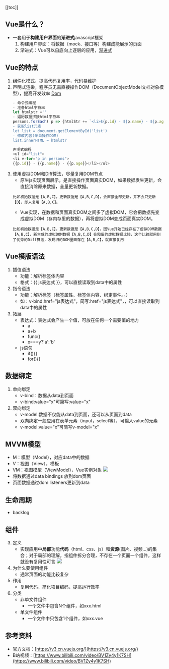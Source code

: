 [[toc]]
##  Vue是什么？
- 一套用于**构建用户界面**的**渐进式**javascript框架
	1. 构建用户界面：将数据（mock、接口等）构建成能展示的页面
	2. 渐进式：Vue可以自底向上逐层的应用，[渐进式](https://v3.cn.vuejs.org/guide/introduction.html#vue-js-%E6%98%AF%E4%BB%80%E4%B9%88)
##  Vue的特点
1. 组件化模式，提高代码复用率，代码易维护
2. 声明式渲染，程序员无需直接操作DOM（DocumentObjectModel文档对象模型），提高开发效率 [Dom](https://www.runoob.com/htmldom/htmldom-tutorial.html)
	```javascript
	- 命令式编程
	- 准备html字符串 
	let htmlstr =''
	- 遍历数据拼接html字符串 
	persons.forEach( p => {htmlStr += `<li>${p.id} - ${p.name} - ${p.age}</li>});
	- 获取list元素
	let list = document.getElementById('list')
	- 修改内容(亲自操作DOM) 
	list.innerHTML = htmlstr
	```
	```javascript
	声明式编程
	<ul id="list">
	<li v-for="p in persons">
	{{p.id}} - {{p.name}} - {{p.age}}</li></ul>
	```
1. 使用虚拟DOM和Diff算法，尽量复用DOM节点
	- 原生js实现页面展示，是直接操作页面真实DOM，如果数据发生更新，会直接消除原来数据，全量更新数据。
	```
	比如初始数据是【A,B,C】，更新数据是【A,B,C,D】，会直接全部更新，并不会只更新【D】，即未复用【A,B,C】。
	```
	- Vue实现，在数据和页面真实DOM之间多了虚拟DOM，它会把数据先变成虚拟DOM（存内存里的数据），再将虚拟DOM变成页面真实DOM。
	```
	比如初始数据是【A,B,C】，更新数据是【A,B,C,D】，因Vue开始已经存在了虚拟DOM数据【A,B,C】，新生成的虚拟DOM数据【A,B,C,D】会和旧的虚拟数据比较，这个比较就用到了优秀的Diff算法，发现旧的DOM里面存在【A,B,C】，就直接复用
	```
##  Vue模版语法
1. 插值语法
	- 功能：解析标签体内容
	- 格式：{{ js表达式 }}，可以直接读取到data中的属性
2. 指令语法
	- 功能：解析标签（标签属性、标签体内容、绑定事件。。）
	- 如：v-bind:href="js表达式"，简写:href="js表达式"，，可以直接读取到data中的属性
1. 拓展
	- 表达式：表达式会产生一个值，可放在任何一个需要值的地方
		- a
		- a+b
		- func()
		- x===y?'a':'b'
	- js语句
		- if(){}
		- for(){}
##  数据绑定
1. 单向绑定
	- v-bind：数据从data到页面
	- v-bind:value="x"可简写:value="x"
2. 双向绑定
	- v-model:数据不仅能从data到页面，还可以从页面到data
	- 双向绑定一般应用在表单元素（input，select等），可输入value的元素
	- v-model:value="x"可简写v-model="x"
##  MVVM模型
- M：模型（Model），对应data中的数据
- V：视图（View），模板
- VM：视图模型（ViewModel），Vue实例对象
![](~@img/mvvm.jpg)
- 将数据通过data bindings 放到dom页面
- 页面数据通过dom listeners更新到data 
##  生命周期
- backlog
##  组件
3. 定义
	- 实现应用中**局部**功能**代码**（html、css、js）和**资源**(图片、视频...)的集合；对于局部的理解，指组件拆分合理，不存在一个页面一个组件，这样就没有复用性可言
	![](~@img/components.png)
1. 为什么要使用组件
	- 通常页面的功能比较复杂
1. 作用
	- 复用代码，简化项目编码，提高运行效率
1. 分类
	- 非单文件组件
		- 一个文件中包含N个组件，如xxx.html
	- 单文件组件
		- 一个文件中只包含1个组件，如xxx.vue
##  参考资料
- 官方文档：[https://v3.cn.vuejs.org/](https://v3.cn.vuejs.org/)
- B站视频：[https://www.bilibili.com/video/BV1Zy4y1K7SH](https://www.bilibili.com/video/BV1Zy4y1K7SH)